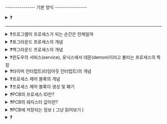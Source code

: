 --------------- 기본 양식 ----------------

<details>
<summary>❓</summary>

>""

</details>

------------------------------------------

<details>
<summary>❓프로그램이 프로세스가 되는 순간은 언제일까</summary>

>"보조기억장치에 저장된 프로그램을 메모리에 적재하고 실행하는 순간 그 프로그램은 프로세스가 된다. 이 과정을 프로세스를 생성한다고 표현함."
![image](https://github.com/user-attachments/assets/95dc97c0-2cb6-4967-afac-0ad25a0b76b8)

</details>

<details>
<summary>❓포그라운드 프로세스의 개념</summary>

>"포그라운드 프로세스(foreground process)란 사용자가 보는 앞에서 실행되는 프로세스를 말한다."

</details>

<details>
<summary>❓백그라운드 프로세스의 개념</summary>

>"백그라운드 프로세스(background process)란 사용자가 보지 못하는 뒤편에서 실행되는 프로세스를 말한다."

</details>

<details>
<summary>❓윈도우의 서비스(service), 유닉스에서 데몬(demon)이라고 불리는 프로세스의 특징</summary>

>"사용자와 상호작용을 하지 않고, 묵묵히 정해진 일만 수행하는 백그라운드 프로세스를 말한다."

</details>

<details>
<summary>❓타이머 인터럽트(타임아웃 인터럽트)의 개념</summary>

>"클럭 신호를 발생시키는 장치에 의해 주기적으로 발생하는 하드웨어 인터럽트로, CPU 사용 시간이 끝났음을 알리는 인터럽트이다."
![image](https://github.com/user-attachments/assets/3df0f4ff-e430-4ace-a592-b49326bae75e)

</details>

<details>
<summary>❓프로세스 제어 블록의 개념</summary>

>"프로세스 제어 블록은 운영체제가 이용하는 프로세스와 관련된 정보를 저장하는 자료 구조이다."
![image](https://github.com/user-attachments/assets/aaf88662-e54e-45d3-af69-877bc379191c)

</details>

<details>
<summary>❓프로세스 제어 블록이 생성 및 폐기</summary>

>"PCB는 프로세스 생성 시에 커널 영역에 생성되고 실행이 끝나면 폐기된다. 즉, 새로운 프로세스의 실행 및 종료는 PCB의 생성 및 폐기와 같다."

</details>

<details>
<summary>❓PCB의 프로세스 ID란?</summary>

>"Process ID; PID는 특정 프로세스를 식별하기 위해 부여하는 고유한 번호이다. 같은 일을 수행하는 프로그램도 두 번 실행하면 PID가 다른 두 개의 프로세스가 생성됨."

</details>

<details>
<summary>❓PCB의 레지스터 값이란?</summary>

>"프로세스는 자신의 실행 차례가 돌아오면 이전까지 사용했던 레지스터의 중간값들을 모두 복원해서 작업을 재개한다. PCB에는 프로그램 카운터를 비롯한 레지스터 값들이 담긴다."

</details>

<details>
<summary>❓PCB에 저장되는 정보 ( 그냥 읽어보기 )</summary>

>"프로세스 ID, 레지스터 값, 프로세스 상태 정보, CPU 스케줄링 정보, 프로세스의 메모리 주소 정보, 사용한 파일 및 입출력 장치 목록"
![image](https://github.com/user-attachments/assets/4edd6c32-71a4-4894-80ec-da364c72745e)


</details>

<details>
<summary>❓</summary>

>""

</details>
